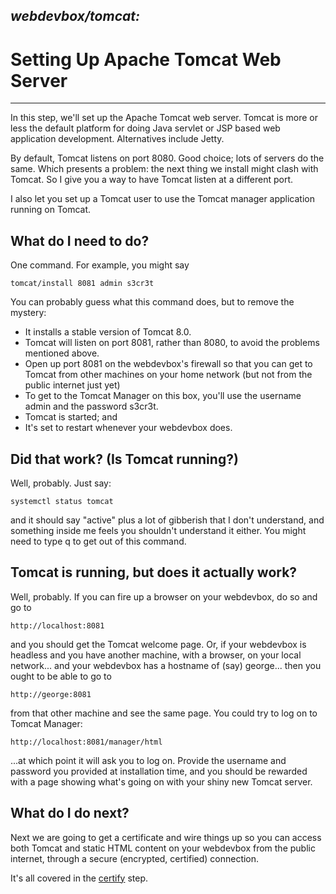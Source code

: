 ## ***webdevbox/tomcat:***
# **Setting Up Apache Tomcat Web Server**

--------

In this step, we'll set up the Apache Tomcat web server.  Tomcat
is more or less the default platform for doing Java servlet or JSP
based web application development.  Alternatives include Jetty.

By default, Tomcat listens on port 8080.  Good choice;  lots of 
servers do the same.  Which presents a problem:  the next thing
we install might clash with Tomcat.  So I give you a way to 
have Tomcat listen at a different port.

I also let you set up a Tomcat user to use the Tomcat manager
application running on Tomcat.

## **What do I need to do?**

One command.  For example, you might say

    tomcat/install 8081 admin s3cr3t

You can probably guess what this command does, but to remove
the mystery:
 -  It installs a stable version of Tomcat 8.0.  
 -  Tomcat will listen on port 8081, rather than 8080, to 
    avoid the problems mentioned above.
 -  Open up port 8081 on the webdevbox's firewall so that
    you can get to Tomcat from other machines on your
    home network (but not from the public internet just yet)
 -  To get to the Tomcat Manager on this box, you'll use
    the username admin and the password s3cr3t.
 -  Tomcat is started;  and 
 -  It's set to restart whenever your webdevbox does.


## **Did that work?  (Is Tomcat running?)**

Well, probably.  Just say:  

    systemctl status tomcat

and it should say "active" plus a lot of gibberish that I don't understand, and something inside me feels you shouldn't understand it either.  You might need to type q to get out of this command.


## **Tomcat is running, but does it actually work?**

Well, probably.  If you can fire up a browser on your webdevbox, do so and go to

    http://localhost:8081

and you should get the Tomcat welcome page.  Or, if your 
webdevbox is headless and you have another machine, with a browser, 
on your local network... and your webdevbox has a
hostname of (say) george... then you ought to be able to go to 

    http://george:8081

from that other machine and see the same page.  You could try to log on to 
Tomcat Manager:

    http://localhost:8081/manager/html

...at which point it will ask you to log on.  Provide the username and password
you provided at installation time, and you should be rewarded with a page
showing what's going on with your shiny new Tomcat server.


## **What do I do next?**

Next we are going to get a certificate and wire things up
so you can access both Tomcat and static HTML content on your
webdevbox from the public internet, through a secure (encrypted, 
certified) connection.

It's all covered in the [certify](../certify/README.md) step.

